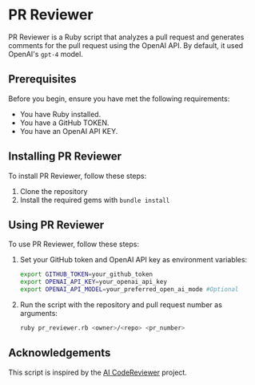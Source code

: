 # PR Reviewer

PR Reviewer is a Ruby script that analyzes a pull request and generates comments for the pull request using the OpenAI API. By default, it used OpenAI's `gpt-4` model.

## Prerequisites

Before you begin, ensure you have met the following requirements:

* You have Ruby installed.
* You have a GitHub TOKEN.
* You have an OpenAI API KEY.

## Installing PR Reviewer

To install PR Reviewer, follow these steps:

1. Clone the repository
2. Install the required gems with `bundle install`

## Using PR Reviewer

To use PR Reviewer, follow these steps:

1. Set your GitHub token and OpenAI API key as environment variables:

    ```bash
    export GITHUB_TOKEN=your_github_token
    export OPENAI_API_KEY=your_openai_api_key
    export OPENAI_API_MODEL=your_preferred_open_ai_mode #Optional
    ```

2. Run the script with the repository and pull request number as arguments:

    ```bash
    ruby pr_reviewer.rb <owner>/<repo> <pr_number>
    ```

## Acknowledgements

This script is inspired by the [AI CodeReviewer](https://github.com/freeedcom/ai-codereviewer) project.

